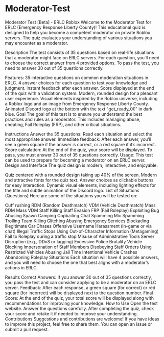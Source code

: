 # Moderator-Test
Moderator Test [Beta] - ERLC Roblox
Welcome to the Moderator Test for ERLC (Emergency Response Liberty County)! This educational quiz is designed to help you become a competent moderator on private Roblox servers. The quiz evaluates your understanding of various situations you may encounter as a moderator.

Description
The test consists of 35 questions based on real-life situations that a moderator might face on ERLC servers. For each question, you'll need to choose the correct answer from 4 provided options. To pass the test, you need to answer 30 out of 35 questions correctly.

Features:
35 interactive questions on common moderation situations in ERLC.
4 answer choices for each question to test your knowledge and judgment.
Instant feedback after each answer.
Score displayed at the end of the quiz with a validation system.
Modern, rounded design for a pleasant user experience.
Visual elements inspired by the Roblox universe, including a Roblox logo and an image from Emergency Response Liberty County.
Animated Discord logo at the bottom with the text "get_ready_00" in dark blue.
Goal
The goal of this test is to ensure you understand the best practices and rules as a moderator. This includes managing abuse, cheating, Fail Roleplay (FRP), and other critical situations.

Instructions
Answer the 35 questions: Read each situation and select the most appropriate answer.
Immediate feedback: After each answer, you’ll see a green square if the answer is correct, or a red square if it’s incorrect.
Score calculation: At the end of the quiz, your score will be displayed. To pass, you must answer 30 out of 35 questions correctly.
Usage: This test can be used to prepare for becoming a moderator on an ERLC server.
Design and Interface
The quiz design is modern, interactive, and enjoyable:

Quiz centered with a rounded design taking up 40% of the screen.
Modern and attractive fonts for the quiz text.
Answer choices as clickable buttons for easy interaction.
Dynamic visual elements, including lighting effects for the title and subtle animation of the Discord logo.
List of Situations (Questions)
Here are some of the situations you will be tested on:

Cuff rushing
RDM (Random Deathmatch)
VDM (Vehicle Deathmatch)
Mass RDM
Mass VDM
Staff Killing
Staff Evasion
FRP (Fail Roleplay)
Exploiting
Bug Abusing
Spawn Camping
Copbaiting
Chat Spamming
Mic Spamming
Trolling
Team Killing
Glitching
Abusing Emergency Services
Blockading
Illegitimate Car Chases
Offensive Username
Harassment (in-game or via chat)
Illegal Traffic Stops
Using Out-of-Character Information (Metagaming)
Fail to Roleplay during a traffic stop
Misuse of Administrative Tools
Server Disruption (e.g., DDoS or lagging)
Excessive Police Brutality
Vehicle Blocking
Impersonation of Staff Members
Disobeying Staff Orders
Using Restricted Vehicles
Abusing Jail Time
Intentional Vehicle Crashes
Abandoning Roleplay Situations
Each situation will have 4 possible answers, and you will need to choose the one that best aligns with a moderator’s actions in ERLC.

Results
Correct Answers: If you answer 30 out of 35 questions correctly, you pass the test and can consider applying to be a moderator on an ERLC server.
Feedback: After each response, a green square (for correct) or red square (for incorrect) will be displayed next to the question number.
Final Score: At the end of the quiz, your total score will be displayed along with recommendations for improving your knowledge.
How to Use
Open the test website.
Answer the questions carefully.
After completing the quiz, check your score and retake it if needed to improve your understanding.
Contributions
Suggestions and contributions are welcome! If you have ideas to improve this project, feel free to share them. You can open an issue or submit a pull request.

